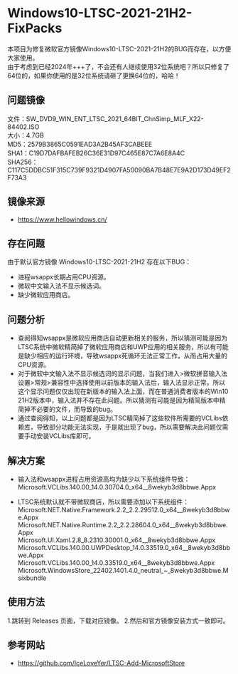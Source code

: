 # Windows10-LTSC-2021-21H2-FixPacks
本项目为修复微软官方镜像Windows10-LTSC-2021-21H2的BUG而存在，以方便大家使用。  
由于考虑到已经2024年+++了，不会还有人继续使用32位系统吧？所以只修复了64位的，如果你使用的是32位系统请砸了更换64位的，哈哈！

## 问题镜像
文件：SW_DVD9_WIN_ENT_LTSC_2021_64BIT_ChnSimp_MLF_X22-84402.ISO  
大小：4.7GB  
MD5：2579B3865C0591EAD3A2B45AF3CABEEE  
SHA1：C19D7DAFBAFEB26C36E31D97C465E87C7A6E8A4C  
SHA256：C117C5DDBC51F315C739F9321D4907FA50090BA7B48E7E9A2D173D49EF2F73A3  

## 镜像来源
- https://www.hellowindows.cn/

## 存在问题
由于默认官方镜像 Windows10-LTSC-2021-21H2 存在以下BUG：
- 进程wsappx长期占用CPU资源。
- 微软中文输入法不显示候选词。
- 缺少微软应用商店。

## 问题分析
- 查阅得知wsappx是微软应用商店自动更新相关的服务，所以猜测可能是因为LTSC系统中微软精简掉了微软应用商店和UWP应用的相关服务，所以有可能是缺少相应的运行环境，导致wsappx死循环无法正常工作，从而占用大量的CPU资源。
- 对于微软中文输入法不显示候选词的显示问题，当我们进入>微软拼音输入法设置>常规>兼容性中选择使用以前版本的输入法后，输入法显示正常。所以这个显示问题仅仅出现在新版本的输入法上面，而在普通消费者版本的Win10 21H2版本中，输入法并不存在此问题。所以猜测有可能是因为精简版本中精简掉不必要的文件，而导致的bug。
- 通过查阅得知，以上问题都是因为LTSC精简掉了这些软件所需要的VCLibs依赖库，导致部分功能无法实现，于是就出现了bug，所以需要解决此问题仅需要手动安装VCLibs库即可。

## 解决方案
- 输入法和wsappx进程占用资源高均为缺少以下系统组件导致：  
Microsoft.VCLibs.140.00_14.0.30704.0_x64__8wekyb3d8bbwe.Appx

- LTSC系统默认就不带微软商店，所以需要添加以下系统组件：  
Microsoft.NET.Native.Framework.2.2_2.2.29512.0_x64__8wekyb3d8bbwe.Appx  
Microsoft.NET.Native.Runtime.2.2_2.2.28604.0_x64__8wekyb3d8bbwe.Appx
Microsoft.UI.Xaml.2.8_8.2310.30001.0_x64__8wekyb3d8bbwe.Appx
Microsoft.VCLibs.140.00.UWPDesktop_14.0.33519.0_x64__8wekyb3d8bbwe.Appx
Microsoft.VCLibs.140.00_14.0.33519.0_x64__8wekyb3d8bbwe.Appx
Microsoft.WindowsStore_22402.1401.4.0_neutral_~_8wekyb3d8bbwe.Msixbundle

## 使用方法
1.跳转到 Releases 页面，下载对应镜像。
2.然后和官方镜像安装方式一致即可。

## 参考网站
- https://github.com/IceLoveYer/LTSC-Add-MicrosoftStore






